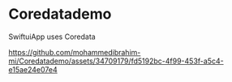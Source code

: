 # Coredatademo
 SwiftuiApp uses Coredata


https://github.com/mohammedibrahim-mi/Coredatademo/assets/34709179/fd5192bc-4f99-453f-a5c4-e15ae24e07e4

